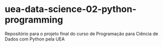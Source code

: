 # uea-data-science-02-python-programming
Repositório para o projeto final do curso de Programação para Ciência de Dados com Python pela UEA
